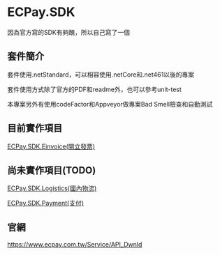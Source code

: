 # ECPay.SDK

因為官方寫的SDK有夠醜，所以自己寫了一個

## 套件簡介

套件使用.netStandard，可以相容使用.netCore和.net461以後的專案

套件使用方式除了官方的PDF和readme外，也可以參考unit-test

本專案另外有使用codeFactor和Appveyor做專案Bad Smell檢查和自動測試

## 目前實作項目

[ECPay.SDK.Einvoice(開立發票)](ECPay.SDK.Einvoice/)

## 尚未實作項目(TODO)

[ECPay.SDK.Logistics(國內物流)](ECPay.SDK.Logistics/)

[ECPay.SDK.Payment(支付)](ECPay.SDK.Payment/)
 
## 官網

https://www.ecpay.com.tw/Service/API_Dwnld